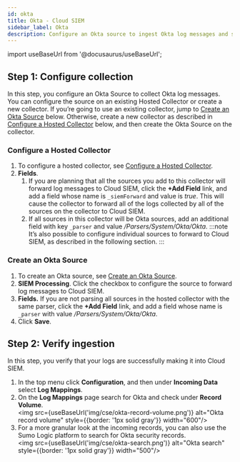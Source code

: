 ```yaml
---
id: okta
title: Okta - Cloud SIEM
sidebar_label: Okta
description: Configure an Okta source to ingest Okta log messages and send them to Cloud SIEM’s Okta system parser.
---
```


import useBaseUrl from '@docusaurus/useBaseUrl';

## Step 1: Configure collection

In this step, you configure an Okta Source to collect Okta log messages. You can configure the source on an existing Hosted Collector or create a new collector. If you’re going to use an existing collector, jump to [Create an Okta Source](#create-an-okta-source) below. Otherwise, create a new collector as described in [Configure a Hosted Collector](#configure-a-hosted-collector) below, and then create the Okta Source on the collector.

### Configure a Hosted Collector

1. To configure a hosted collector, see [Configure a Hosted Collector](/docs/send-data/hosted-collectors/configure-hosted-collector/#step-1-configure-hosted-collector).  
1. **Fields**. 
    1. If you are planning that all the sources you add to this collector will forward log messages to Cloud SIEM, click the **+Add Field** link, and add a field whose name is `_siemForward` and value is *true*. This will cause the collector to forward all of the logs collected by all of the sources on the collector to Cloud SIEM.
    1. If all sources in this collector will be Okta sources, add an additional field with key `_parser` and value */Parsers/System/Okta/Okta*.
    :::note
    It’s also possible to configure individual sources to forward to Cloud SIEM, as described in the following section.
    :::

### Create an Okta Source

1. To create an Okta source, see [Create an Okta Source](/docs/send-data/hosted-collectors/cloud-to-cloud-integration-framework/okta-source/#create-an-oktasource).
1. **SIEM Processing**. Click the checkbox to configure the source to forward log messages to Cloud SIEM.
1. **Fields.** If you are not parsing all sources in the hosted collector with the same parser, click the **+Add Field** link, and add a field whose name is `_parser` with value  */Parsers/System/Okta/Okta*.
1. Click **Save**. 

## Step 2: Verify ingestion

In this step, you verify that your logs are successfully making it into Cloud SIEM. 

1. In the top menu click **Configuration**, and then under **Incoming Data** select **Log Mappings**.
1. On the **Log Mappings** page search for Okta and check under **Record Volume**.<br/><img src={useBaseUrl('img/cse/okta-record-volume.png')} alt="Okta record volume" style={{border: '1px solid gray'}} width="600"/> 
1. For a more granular look at the incoming records, you can also use the Sumo Logic platform to search for Okta security records.<br/><img src={useBaseUrl('img/cse/okta-search.png')} alt="Okta search" style={{border: '1px solid gray'}} width="500"/>   
